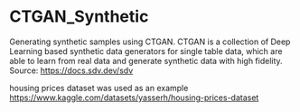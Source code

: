 # CTGAN_Synthetic
Generating synthetic samples using CTGAN. CTGAN is a collection of Deep Learning based synthetic data generators for single table data, which are able to learn from real data and generate synthetic data with high fidelity.
Source: https://docs.sdv.dev/sdv

housing prices dataset was used as an example
https://www.kaggle.com/datasets/yasserh/housing-prices-dataset
